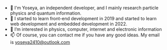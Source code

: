 - 👋 I'm Yoseya, an independent developer, and I mainly research particle physics and quantum information.
- 🌱 I started to learn front-end development in 2019 and started to learn web development and embedded development in 2022.
- 💞️ I’m interested in physics, computer, internet and electronic information
- 📫 Of course, you can contact me if you have any good ideas. My email is yoseya2410@outlook.com
